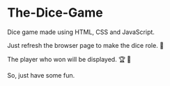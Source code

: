 # The-Dice-Game
Dice game made using HTML, CSS and JavaScript.

Just refresh the browser page to make the dice role. 🎲

The player who won will be displayed. 🏆 🎉

So, just have some fun.
